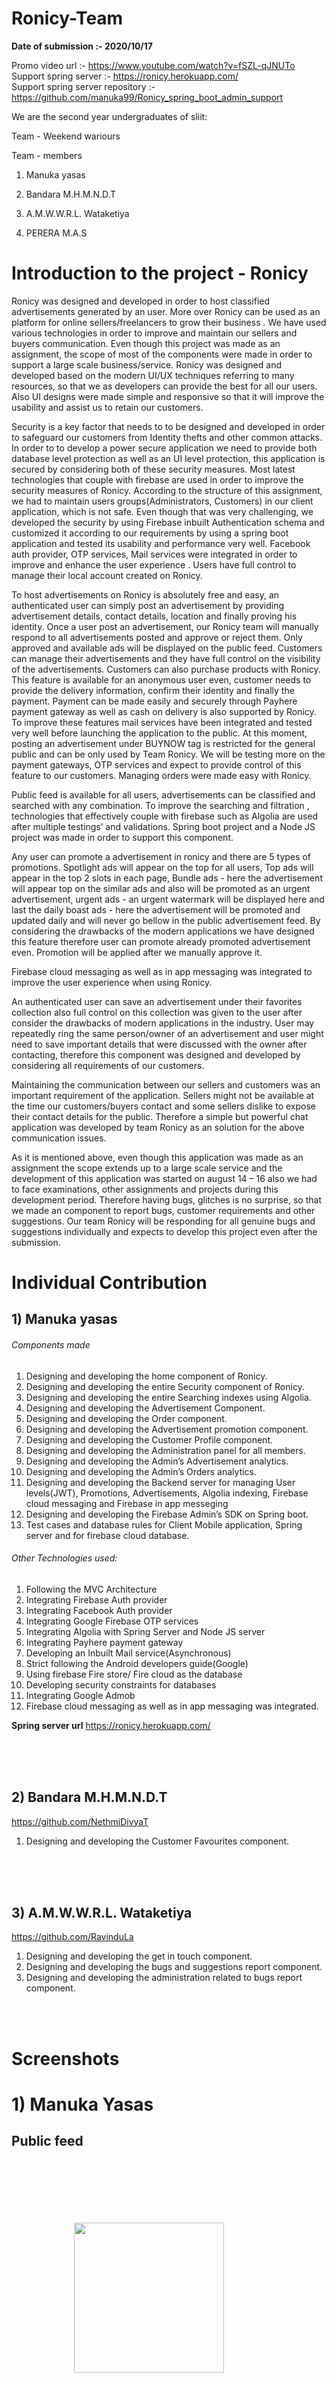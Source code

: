 # Ronicy-Team

**Date of submission :- 2020/10/17**

Promo video url :- https://www.youtube.com/watch?v=fSZL-qJNUTo
<br>
Support spring server :- https://ronicy.herokuapp.com/
<br>
Support spring server repository :- https://github.com/manuka99/Ronicy_spring_boot_admin_support

We are the second year undergraduates of sliit:

Team - Weekend wariours

Team - members

1. Manuka yasas

2. Bandara M.H.M.N.D.T

3. A.M.W.W.R.L. Wataketiya

4. PERERA M.A.S


# Introduction to the project - Ronicy

Ronicy was designed and developed in order to host classified advertisements generated by an user. More over Ronicy can be used as an platform for online sellers/freelancers to grow their business . We have used various technologies in order to improve and maintain our sellers and buyers communication. Even though this project was made as an assignment, the scope of most of the components were made in order to support a large scale business/service. Ronicy was designed and developed based on the modern UI/UX techniques referring to many resources, so that we as developers can provide the best for all our users. Also UI designs were made simple and responsive so that it will improve the usability and assist us to retain our customers.

Security is a key factor that needs to to be designed and developed in order to safeguard our customers from Identity thefts and other common attacks. In order to to develop a power secure application we need to provide both database level protection as well as an UI level protection, this application is secured by considering both of these security measures.  Most latest technologies that couple with firebase are used in order to improve the security measures of Ronicy. According to the structure of this assignment, we had to maintain users groups(Administrators, Customers) in our client application, which is not safe. Even though that was very challenging, we developed the security by using Firebase inbuilt Authentication schema and customized it according to our requirements by using a spring boot application and tested its usability and performance very well. Facebook auth provider, OTP services, Mail services were integrated in order to improve and enhance the user experience . Users have full control to manage their local account created on Ronicy. 

To host advertisements on Ronicy is absolutely free and easy, an authenticated user can simply post an advertisement by providing advertisement details, contact details, location and  finally proving his identity. Once a user post an advertisement, our Ronicy team will manually respond to all advertisements posted and approve or reject them. Only approved and available ads will be displayed on the public feed. Customers can manage their advertisements and they have full control on the visibility of the advertisements. Customers can also purchase products with Ronicy.  This feature is available for an anonymous user even, customer needs to provide the delivery information, confirm their identity and finally the payment. Payment can be made easily and securely through Payhere payment gateway as well as cash on delivery is also supported by Ronicy. To improve these features mail services have been integrated and tested very well before launching the application to the public. At this moment,  posting an advertisement under BUYNOW tag is restricted for the general public and can be only used by Team Ronicy. We will be testing more on the payment gateways, OTP services and expect to provide control of this feature to our customers. Managing orders were made easy with Ronicy.  

Public feed is available for all users, advertisements can be classified and searched with any combination. To improve the searching and filtration , technologies that effectively couple with firebase such as Algolia are used after multiple testings’ and validations. 
Spring boot project and a Node JS project was made in order to support this component.

Any user can promote a advertisement in ronicy and there are 5 types of promotions. Spotlight ads will appear on the top for all users, Top ads will appear in the top 2 slots in each page, Bundle ads - here the advertisement will appear top on the similar ads and also will be promoted as an urgent advertisement, urgent ads - an urgent watermark will be displayed here and last the daily boast ads - here the advertisement will be promoted and updated daily and will never go bellow in the public advertisement feed. By considering the drawbacks of the modern applications we have designed this feature therefore user can promote already promoted advertisement even. Promotion will be applied after we manually approve it.

Firebase cloud messaging as well as in app messaging was integrated to improve the user experience when using Ronicy.

An authenticated user can save an advertisement under their favorites collection also full control on this collection was given to the user after consider the drawbacks of modern applications in the industry. User may repeatedly ring the same person/owner of an advertisement and user might need to save important details that were discussed with the owner after contacting, therefore this component was designed and developed by considering all requirements of our customers.

Maintaining the communication between our sellers and customers was an important requirement of the application. Sellers might not be available at the time our customers/buyers contact and some sellers dislike to expose their contact details for the public. Therefore a simple but powerful chat application was developed by team Ronicy as an solution for the above communication issues.

As it is mentioned above, even though this application was made as an assignment the scope extends up to a large scale service and the development of this application was started on august 14 – 16 also we had to face examinations, other assignments and projects during this development period. Therefore having bugs, glitches is no surprise, so that we made an component to report bugs, customer requirements and other suggestions. Our team Ronicy will be responding for all genuine bugs and suggestions individually and expects to develop this project even after the submission. 


# Individual Contribution


## 1) Manuka yasas

###### Components made

1)	Designing and developing the home component of Ronicy.
2)	Designing and developing the entire Security component of Ronicy.
3)	Designing and developing the entire Searching indexes using Algolia.
4)	Designing and developing the Advertisement Component.
5)	Designing and developing the Order component.
6)	Designing and developing the Advertisement promotion component.
6)	Designing and developing the Customer Profile component.
7)	Designing and developing the Administration panel for all members.
8)	Designing and developing the Admin’s Advertisement analytics.
9)	Designing and developing the Admin’s Orders analytics.
10) Designing and developing the Backend server for managing User levels(JWT), Promotions, Advertisements, Algolia indexing, Firebase cloud messaging and Firebase in app messeging 
11)	Designing and developing the Firebase Admin’s SDK on Spring boot.
12)	Test cases and database rules for Client Mobile application, Spring server and for firebase cloud database.

###### Other Technologies used:

1)	Following the MVC Architecture 
2)	Integrating Firebase Auth provider
3)	Integrating Facebook Auth provider
4)	Integrating Google Firebase OTP services
5)	Integrating Algolia with Spring Server and Node JS server
6)	Integrating Payhere payment gateway
7)	Developing an Inbuilt Mail service(Asynchronous)
8)	Strict following the Android developers guide(Google)
9)	Using firebase Fire store/ Fire cloud as the database
10)	Developing security constraints for databases
11)	Integrating Google Admob
12) Firebase cloud messaging as well as in app messaging was integrated.

**Spring server url**
https://ronicy.herokuapp.com/


<br><br><br>


## 2) Bandara M.H.M.N.D.T

https://github.com/NethmiDivyaT

1) Designing and developing the Customer Favourites component.


<br><br><br>


## 3) A.M.W.W.R.L. Wataketiya

https://github.com/RavinduLa

1) Designing and developing the get in touch component.
2) Designing and developing the bugs and suggestions report component.
3) Designing and developing the administration related to bugs report component.

<br><br>
# Screenshots

# 1) Manuka Yasas

## Public feed

<p align="left">
  
<img style="margin:100px" src="https://firebasestorage.googleapis.com/v0/b/ad-easy.appspot.com/o/screenshots%2Fhome%2FScreenshot_20201017_084039_com.adeasy.advertise.jpg?alt=media&token=20d76fcc-a8d2-4ed5-ac0d-ba3afa53a7b1" width="240">

<img style="margin:100px" src="https://firebasestorage.googleapis.com/v0/b/ad-easy.appspot.com/o/screenshots%2Fhome%2FScreenshot_20201017_084053_com.adeasy.advertise.jpg?alt=media&token=4a542a38-5660-4b70-8abc-30c71256293b" width="240">

<img style="margin:100px" src="https://firebasestorage.googleapis.com/v0/b/ad-easy.appspot.com/o/screenshots%2Fhome%2FScreenshot_20201017_084107_com.adeasy.advertise.jpg?alt=media&token=bb2f35af-5564-41b6-86ad-734d266b0cf0" width="240">

<br>

<img style="margin:100px"  src="https://firebasestorage.googleapis.com/v0/b/ad-easy.appspot.com/o/screenshots%2Fhome%2FScreenshot_20201017_084118_com.adeasy.advertise.jpg?alt=media&token=6ae8f259-cf1a-49de-b22f-4cb0a83f67db" width="240">

<img style="margin:100px" src="https://firebasestorage.googleapis.com/v0/b/ad-easy.appspot.com/o/screenshots%2Fhome%2FScreenshot_20201017_084149_com.adeasy.advertise.jpg?alt=media&token=00ddfe64-c7be-4e5b-9ad0-3a06def61078" width="240">

<img style="margin:100px" src="https://firebasestorage.googleapis.com/v0/b/ad-easy.appspot.com/o/screenshots%2Fhome%2FScreenshot_20201017_084157_com.adeasy.advertise.jpg?alt=media&token=df9b54a9-126a-4222-8ce1-a11a11d21b36" width="240">

<br>

<img style="margin:100px" src="https://firebasestorage.googleapis.com/v0/b/ad-easy.appspot.com/o/screenshots%2Fhome%2FScreenshot_20201017_084211_com.adeasy.advertise.jpg?alt=media&token=04ff53db-84d8-4d60-8fd1-8434585270e2" width="240">

<img style="margin:100px" src="https://firebasestorage.googleapis.com/v0/b/ad-easy.appspot.com/o/screenshots%2Fhome%2FScreenshot_20201017_084239_com.adeasy.advertise.jpg?alt=media&token=4d1ab139-1b25-4ba0-aaf3-9561afdcd0eb" width="240">

</p>

## Search optimized by algolia

<p align="left">

<img src="https://firebasestorage.googleapis.com/v0/b/ad-easy.appspot.com/o/screenshots%2Fhome%2FScreenshot_20201017_084231_com.adeasy.advertise.jpg?alt=media&token=adab90ea-d83d-4bd4-b1a7-8f6419cb933b" width="240">

<img src="https://firebasestorage.googleapis.com/v0/b/ad-easy.appspot.com/o/screenshots%2Fhome%2FScreenshot_20201017_084257_com.adeasy.advertise.jpg?alt=media&token=29cc9bd8-004e-4f16-a60a-4f9bc4d6ca50" width="240">

<img src="https://firebasestorage.googleapis.com/v0/b/ad-easy.appspot.com/o/screenshots%2Fhome%2FScreenshot_20201017_084303_com.adeasy.advertise.jpg?alt=media&token=7cd000e1-0b76-4d75-988d-b7a80a82e80d" width="240">
<br>
<img src="https://firebasestorage.googleapis.com/v0/b/ad-easy.appspot.com/o/screenshots%2Fhome%2FScreenshot_20201017_084317_com.adeasy.advertise.jpg?alt=media&token=c6078e8f-b81d-4690-9052-87bc427bb4dd" width="240">

</p>

## New post

<p align="left">

<img src="https://firebasestorage.googleapis.com/v0/b/ad-easy.appspot.com/o/screenshots%2Fnew%20post%2FScreenshot_20201017_084609_com.adeasy.advertise.jpg?alt=media&token=2ec170e0-9e30-44ba-846a-39546e8d54e3" width="240">

<img src="https://firebasestorage.googleapis.com/v0/b/ad-easy.appspot.com/o/screenshots%2Fnew%20post%2FScreenshot_20201017_084613_com.adeasy.advertise.jpg?alt=media&token=8079bd32-0d4c-4124-b006-b5e718bb4e54" width="240">

<img src="https://firebasestorage.googleapis.com/v0/b/ad-easy.appspot.com/o/screenshots%2Fnew%20post%2FScreenshot_20201017_084626_com.adeasy.advertise.jpg?alt=media&token=6ed31814-e647-440e-9d2b-bf40e3d0ad92" width="240">
<br>
<img src="https://firebasestorage.googleapis.com/v0/b/ad-easy.appspot.com/o/screenshots%2Fnew%20post%2FScreenshot_20201017_084626_com.adeasy.advertise.jpg?alt=media&token=6ed31814-e647-440e-9d2b-bf40e3d0ad92" width="240">

<img src="https://firebasestorage.googleapis.com/v0/b/ad-easy.appspot.com/o/screenshots%2Fnew%20post%2FScreenshot_20201017_084727_com.adeasy.advertise.jpg?alt=media&token=c9f874a6-f4c8-469d-856d-add1b2e3213a" width="240">

<img src="https://firebasestorage.googleapis.com/v0/b/ad-easy.appspot.com/o/screenshots%2Fnew%20post%2FScreenshot_20201017_084729_com.adeasy.advertise.jpg?alt=media&token=f974c95e-a2de-4aaa-a66a-8720b5e1783a" width="240">
<br>
<img src="https://firebasestorage.googleapis.com/v0/b/ad-easy.appspot.com/o/screenshots%2Fnew%20post%2FScreenshot_20201017_084731_com.adeasy.advertise.jpg?alt=media&token=a245ab5b-d4c3-4814-a7ab-1ef393d3eedd" width="240">

<img src="https://firebasestorage.googleapis.com/v0/b/ad-easy.appspot.com/o/screenshots%2Fnew%20post%2FScreenshot_20201017_084740_com.adeasy.advertise.jpg?alt=media&token=5e350fd9-2463-4e25-8ccd-0c0c123cdda1" width="240">

</p>

## Advertisement

<p align="left">

<img src="https://firebasestorage.googleapis.com/v0/b/ad-easy.appspot.com/o/screenshots%2Fad%2FScreenshot_20201017_085653_com.adeasy.advertise.jpg?alt=media&token=297e5d0f-de94-4cc3-9202-55b627dc2c6a" width="240">

<img src="https://firebasestorage.googleapis.com/v0/b/ad-easy.appspot.com/o/screenshots%2Fad%2FScreenshot_20201017_085659_com.adeasy.advertise.jpg?alt=media&token=a3e7c04e-9bd3-4edf-abb6-4748b36e92fd" width="240">

<img src="https://firebasestorage.googleapis.com/v0/b/ad-easy.appspot.com/o/screenshots%2Fad%2FScreenshot_20201017_085703_com.adeasy.advertise.jpg?alt=media&token=699f7411-9e94-4746-8183-2c7ab3e814dc" width="240">
<br>
<img src="https://firebasestorage.googleapis.com/v0/b/ad-easy.appspot.com/o/screenshots%2Fad%2FScreenshot_20201017_085708_com.adeasy.advertise.jpg?alt=media&token=085aa916-04ad-4dd9-bc33-99018e04b219" width="240">

</p>

## Promotions

<p align="left">

<img src="https://firebasestorage.googleapis.com/v0/b/ad-easy.appspot.com/o/screenshots%2Fpromo%2FScreenshot_20201017_085411_com.adeasy.advertise.jpg?alt=media&token=f10ddc94-3f29-4ff8-8c03-773b4ac7568a" width="240">

<img src="https://firebasestorage.googleapis.com/v0/b/ad-easy.appspot.com/o/screenshots%2Fpromo%2FScreenshot_20201017_085506_com.adeasy.advertise.jpg?alt=media&token=bc482363-7d6d-4a88-a0ad-8679a82953ac" width="240">

<img src="https://firebasestorage.googleapis.com/v0/b/ad-easy.appspot.com/o/screenshots%2Fpromo%2FScreenshot_20201017_085511_com.adeasy.advertise.jpg?alt=media&token=5fccaa68-1c4b-462b-96ad-aeac7e5b5dbe" width="240">
<br>
<img src="https://firebasestorage.googleapis.com/v0/b/ad-easy.appspot.com/o/screenshots%2Fpromo%2FScreenshot_20201017_085513_com.adeasy.advertise.jpg?alt=media&token=22f1a86d-5c15-424b-8ea3-8fa7e1b2c86e" width="240">

<img src="https://firebasestorage.googleapis.com/v0/b/ad-easy.appspot.com/o/screenshots%2Fpromo%2FScreenshot_20201017_085523_com.adeasy.advertise.jpg?alt=media&token=b07affe4-f6e5-4ccf-8085-7b6a2a5d6281" width="240">

<img src="https://firebasestorage.googleapis.com/v0/b/ad-easy.appspot.com/o/screenshots%2Fpromo%2FScreenshot_20201017_085555_com.adeasy.advertise.jpg?alt=media&token=8924f970-dcbb-4487-8456-0769392c9de6" width="240">
<br>
<img src="https://firebasestorage.googleapis.com/v0/b/ad-easy.appspot.com/o/screenshots%2Fpromo%2FScreenshot_20201017_085602_com.adeasy.advertise.jpg?alt=media&token=b99c6708-5481-4f17-a0f7-26129a7798ec" width="240">

<img src="https://firebasestorage.googleapis.com/v0/b/ad-easy.appspot.com/o/screenshots%2Fpromo%2FScreenshot_20201017_085611_com.adeasy.advertise.jpg?alt=media&token=8dafe8df-c2d0-48e8-8b47-5cf22bd17805" width="240">

</p>

## Order

<p align="left">
  
<img src="https://firebasestorage.googleapis.com/v0/b/ad-easy.appspot.com/o/screenshots%2Forder%2FScreenshot_20201017_085714_com.adeasy.advertise.jpg?alt=media&token=1e26f3ec-050c-4919-84e1-98cebb614158" width="240">

<img src="https://firebasestorage.googleapis.com/v0/b/ad-easy.appspot.com/o/screenshots%2Forder%2FScreenshot_20201017_085732_com.adeasy.advertise.jpg?alt=media&token=0ed573f8-cd27-453f-9570-6902124791fc" width="240">

<img src="https://firebasestorage.googleapis.com/v0/b/ad-easy.appspot.com/o/screenshots%2Forder%2FScreenshot_20201017_085751_com.adeasy.advertise.jpg?alt=media&token=31f41213-a188-4316-bd9d-b65599434acf" width="240">
<br>
<img src="https://firebasestorage.googleapis.com/v0/b/ad-easy.appspot.com/o/screenshots%2Forder%2FScreenshot_20201017_085756_com.adeasy.advertise.jpg?alt=media&token=d8c266df-675c-4369-ab60-537eecbf2065" width="240">

<img src="https://firebasestorage.googleapis.com/v0/b/ad-easy.appspot.com/o/screenshots%2Fhome%2FScreenshot_20201017_084239_com.adeasy.advertise.jpg?alt=media&token=4d1ab139-1b25-4ba0-aaf3-9561afdcd0eb" width="240">

<img src="https://firebasestorage.googleapis.com/v0/b/ad-easy.appspot.com/o/screenshots%2Forder%2FScreenshot_20201017_094100_com.google.android.gm.jpg?alt=media&token=e7676489-b926-4a81-89cb-e92bbce70415" width="240">
<br>
<img src="https://firebasestorage.googleapis.com/v0/b/ad-easy.appspot.com/o/screenshots%2Forder%2FScreenshot_20201017_094103_com.google.android.gm.jpg?alt=media&token=3bc5a3e7-0383-4721-a393-e5cbfaf30885" width="240">

</p>


## Login/ register

<p align="left">

<img src="https://firebasestorage.googleapis.com/v0/b/ad-easy.appspot.com/o/screenshots%2Fads%20all%2F20201017_133508.gif?alt=media&token=f302643b-b006-4211-bd78-dfb06c35404b" width="240">

<img src="https://firebasestorage.googleapis.com/v0/b/ad-easy.appspot.com/o/screenshots%2Fads%20all%2FScreenshot_20201017_133631_com.adeasy.advertise.jpg?alt=media&token=c5290927-c01d-4899-9803-05af431dfe72" width="240">

<img src="https://firebasestorage.googleapis.com/v0/b/ad-easy.appspot.com/o/screenshots%2Fads%20all%2FScreenshot_20201017_133639_com.facebook.katana.jpg?alt=media&token=947572b6-a414-40f6-9f08-9a634855de1d" width="240">
<br>
<img src="https://firebasestorage.googleapis.com/v0/b/ad-easy.appspot.com/o/screenshots%2Fads%20all%2FScreenshot_20201017_133653_com.adeasy.advertise.jpg?alt=media&token=9791c1a8-a0ef-4dac-bd68-41875112f96d" width="240">

</p>

## User profile

<p align="left">
  
<img src="https://firebasestorage.googleapis.com/v0/b/ad-easy.appspot.com/o/screenshots%2Fads%20all%2FScreenshot_20201017_133659_com.adeasy.advertise.jpg?alt=media&token=2b257dea-7416-4dfd-8c33-330438140b5c" width="240">

<img src="https://firebasestorage.googleapis.com/v0/b/ad-easy.appspot.com/o/screenshots%2Fads%20all%2FScreenshot_20201017_133728_com.adeasy.advertise.jpg?alt=media&token=4f1e264f-71bc-41f6-a17b-399d814d72c5" width="240">

<img src="https://firebasestorage.googleapis.com/v0/b/ad-easy.appspot.com/o/screenshots%2Fads%20all%2FScreenshot_20201017_133729_com.adeasy.advertise.jpg?alt=media&token=22a311b4-8206-4f16-92f5-f0acc5311648" width="240">
<br>
<img src="https://firebasestorage.googleapis.com/v0/b/ad-easy.appspot.com/o/screenshots%2Fads%20all%2FScreenshot_20201017_133733_com.adeasy.advertise.jpg?alt=media&token=76c1a7ed-068d-4822-9a13-69265f39ec5e" width="240">

<img src="https://firebasestorage.googleapis.com/v0/b/ad-easy.appspot.com/o/screenshots%2Fads%20all%2FScreenshot_20201017_133737_com.adeasy.advertise.jpg?alt=media&token=32cb6d0b-1b28-47fc-b0ea-49118ac12b36" width="240">

<img src="https://firebasestorage.googleapis.com/v0/b/ad-easy.appspot.com/o/screenshots%2Fads%20all%2FScreenshot_20201017_133739_com.adeasy.advertise.jpg?alt=media&token=95fd2aee-763e-4eed-81de-6aeab51f1e69" width="240">
<br>
</p>

## My ads

<p align="left">

<img src="https://firebasestorage.googleapis.com/v0/b/ad-easy.appspot.com/o/screenshots%2Fads%20all%2FScreenshot_20201017_133749_com.adeasy.advertise.jpg?alt=media&token=3f5bd713-fd70-4e5d-86fd-710758a8dac9" width="240">

<img src="https://firebasestorage.googleapis.com/v0/b/ad-easy.appspot.com/o/screenshots%2Fads%20all%2FScreenshot_20201017_133814_com.adeasy.advertise.jpg?alt=media&token=96e9676d-ee7b-4ecd-aea5-cf0c57240190" width="240">

<img src="https://firebasestorage.googleapis.com/v0/b/ad-easy.appspot.com/o/screenshots%2Fads%20all%2FScreenshot_20201017_133839_com.adeasy.advertise.jpg?alt=media&token=84e92f40-81bc-4c2e-bc44-bb852689edb2" width="240">
<br>
<img src="https://firebasestorage.googleapis.com/v0/b/ad-easy.appspot.com/o/screenshots%2Fads%20all%2FScreenshot_20201017_133846_com.adeasy.advertise.jpg?alt=media&token=b67d58c5-9c5a-4df6-b0b1-15cfe5ee2b98" width="240">

</p>

## Firebase in app messaging and cloud messaging with Spring server emails

<p align="left">

<img src="https://firebasestorage.googleapis.com/v0/b/ad-easy.appspot.com/o/screenshots%2Ffcm%2FScreenshot_20201017_154428_com.huawei.android.launcher.jpg?alt=media&token=2fa3a5f3-99c9-4af2-8545-2ef7794f1ec3" width="240">

<img src="https://firebasestorage.googleapis.com/v0/b/ad-easy.appspot.com/o/screenshots%2Ffcm%2FScreenshot_20201017_154437_com.google.android.gm.jpg?alt=media&token=78646513-facb-4173-bfaa-ea9ee5b06ccb" width="240">

<img src="https://firebasestorage.googleapis.com/v0/b/ad-easy.appspot.com/o/screenshots%2Ffcm%2FScreenshot_20201017_154451_com.google.android.gm.jpg?alt=media&token=b8de6d8b-e6dd-4059-b680-f0e47327f724" width="240">

<img src="https://firebasestorage.googleapis.com/v0/b/ad-easy.appspot.com/o/screenshots%2Ffcm%2FScreenshot_20201017_154504_com.adeasy.advertise.jpg?alt=media&token=b8bacf86-ce13-4ae7-a87b-7fa9b3df03d7" width="240">

</p>

## Administration

<p align="left">

<img src="https://firebasestorage.googleapis.com/v0/b/ad-easy.appspot.com/o/screenshots%2Fadmin%2Fnew%20ads%20admin%2FScreenshot_20201002_174325_com.adeasy.advertise.jpg?alt=media&token=e448ec7a-d1ef-430a-9e9f-053519ee82c3" width="240">

<img src="https://firebasestorage.googleapis.com/v0/b/ad-easy.appspot.com/o/screenshots%2Fadmin%2Fnew%20ads%20admin%2FScreenshot_20201002_174330_com.adeasy.advertise.jpg?alt=media&token=4b452cc8-8062-4b06-bf0d-fa0176c0d690" width="240">

<img src="https://firebasestorage.googleapis.com/v0/b/ad-easy.appspot.com/o/screenshots%2Fadmin%2Fnew%20ads%20admin%2FScreenshot_20201002_174334_com.adeasy.advertise.jpg?alt=media&token=2db80495-cb18-4100-a780-1f7a3b14f57d" width="240">

<img src="https://firebasestorage.googleapis.com/v0/b/ad-easy.appspot.com/o/screenshots%2Fadmin%2Fnew%20ads%20admin%2FScreenshot_20200928_185903_com.adeasy.advertise.jpg?alt=media&token=af608002-7571-4864-9c11-5ad5c32e36ce" width="240">

<img src="https://firebasestorage.googleapis.com/v0/b/ad-easy.appspot.com/o/screenshots%2Fadmin%2Fnew%20ads%20admin%2FScreenshot_20201017_143631_com.adeasy.advertise.jpg?alt=media&token=30b030d6-99ee-4043-b935-a1adf44731d5" width="240">

</p>

## Advertisement Administration

<p align="left">

<img src="https://firebasestorage.googleapis.com/v0/b/ad-easy.appspot.com/o/screenshots%2Fadmin%2Fnew%20ads%20admin%2FScreenshot_20201017_143644_com.adeasy.advertise.jpg?alt=media&token=dd6a3a8c-ef8b-4541-8447-2c06bad30cc7" width="240">

<img src="https://firebasestorage.googleapis.com/v0/b/ad-easy.appspot.com/o/screenshots%2Fadmin%2Fnew%20ads%20admin%2FScreenshot_20201017_143650_com.adeasy.advertise.jpg?alt=media&token=20723f01-9140-46e9-9ed3-6bf2782fe2a4" width="240">

<img src="https://firebasestorage.googleapis.com/v0/b/ad-easy.appspot.com/o/screenshots%2Fadmin%2Fnew%20ads%20admin%2FScreenshot_20201017_143654_com.adeasy.advertise.jpg?alt=media&token=5138bae6-421a-4c10-b1cc-e71effb5849b" width="240">

<img src="https://firebasestorage.googleapis.com/v0/b/ad-easy.appspot.com/o/screenshots%2Fadmin%2Fnew%20ads%20admin%2FScreenshot_20201017_143658_com.adeasy.advertise.jpg?alt=media&token=e82d508b-b372-4482-a3c8-337d7a2c4779" width="240">

<img src="https://firebasestorage.googleapis.com/v0/b/ad-easy.appspot.com/o/screenshots%2Fadmin%2Fnew%20ads%20admin%2FScreenshot_20201017_143702_com.adeasy.advertise.jpg?alt=media&token=4b6bf9c6-8618-4e0d-99e6-0772e07f2c1b" width="240">

<img src="https://firebasestorage.googleapis.com/v0/b/ad-easy.appspot.com/o/screenshots%2Fadmin%2Fnew%20ads%20admin%2FScreenshot_20201017_143707_com.adeasy.advertise.jpg?alt=media&token=40a2a6eb-4dbc-4587-bdb4-5c378b2645d7" width="240">

<img src="https://firebasestorage.googleapis.com/v0/b/ad-easy.appspot.com/o/screenshots%2Fadmin%2Fnew%20ads%20admin%2FScreenshot_20201017_143714_com.adeasy.advertise.jpg?alt=media&token=e7e7c823-705b-4786-8887-16a77d00c592" width="240">

<img src="https://firebasestorage.googleapis.com/v0/b/ad-easy.appspot.com/o/screenshots%2Fadmin%2Fnew%20ads%20admin%2FScreenshot_20201017_143720_com.adeasy.advertise.jpg?alt=media&token=8c60c0a3-65ca-4e80-8772-4203b60a4718" width="240">

<img src="https://firebasestorage.googleapis.com/v0/b/ad-easy.appspot.com/o/screenshots%2Fadmin%2Fnew%20ads%20admin%2FScreenshot_20201017_143726_com.adeasy.advertise.jpg?alt=media&token=8df7d0b5-b4b9-4313-9f49-21ba28cc4836" width="240">

<img src="https://firebasestorage.googleapis.com/v0/b/ad-easy.appspot.com/o/screenshots%2Fadmin%2Fnew%20ads%20admin%2FScreenshot_20201017_143735_com.adeasy.advertise.jpg?alt=media&token=85368b64-dba2-4d9f-88f8-ed9ed8b98d11" width="240">

<img src="https://firebasestorage.googleapis.com/v0/b/ad-easy.appspot.com/o/screenshots%2Fadmin%2Fnew%20ads%20admin%2FScreenshot_20201017_143738_com.adeasy.advertise.jpg?alt=media&token=a9edda24-0fc6-47fb-b775-090880deab2d" width="240">

<img src="https://firebasestorage.googleapis.com/v0/b/ad-easy.appspot.com/o/screenshots%2Fadmin%2Fnew%20ads%20admin%2FScreenshot_20201017_143747_com.adeasy.advertise.jpg?alt=media&token=c12c1a56-1008-41ff-a72c-4b60915127b1" width="240">

</p>

## Order Administration

<p align="left">

<img src="https://firebasestorage.googleapis.com/v0/b/ad-easy.appspot.com/o/screenshots%2Fadmin%2Fnew%20admin%20order%2FScreenshot_20201017_143756_com.adeasy.advertise.jpg?alt=media&token=4fc759f5-8970-4991-9727-75a99740944e" width="240">

<img src="https://firebasestorage.googleapis.com/v0/b/ad-easy.appspot.com/o/screenshots%2Fadmin%2Fnew%20admin%20order%2FScreenshot_20201017_143806_com.adeasy.advertise.jpg?alt=media&token=3da05add-0a1c-4a6f-a06a-fce032bcd40a" width="240">

<img src="https://firebasestorage.googleapis.com/v0/b/ad-easy.appspot.com/o/screenshots%2Fadmin%2Fnew%20admin%20order%2FScreenshot_20201017_143811_com.adeasy.advertise.jpg?alt=media&token=24f89650-b5c1-4099-90ed-68c316e3f8fe" width="240">

<img src="https://firebasestorage.googleapis.com/v0/b/ad-easy.appspot.com/o/screenshots%2Fadmin%2Fnew%20admin%20order%2FScreenshot_20201017_143816_com.adeasy.advertise.jpg?alt=media&token=ad60e696-48d1-4ff9-a9e0-d8287332ffca" width="240">

<img src="https://firebasestorage.googleapis.com/v0/b/ad-easy.appspot.com/o/screenshots%2Fadmin%2Fnew%20admin%20order%2FScreenshot_20201017_143825_com.adeasy.advertise.jpg?alt=media&token=dde768ab-a0bd-4efd-9d77-9232e1187d3f" width="240">

<img src="https://firebasestorage.googleapis.com/v0/b/ad-easy.appspot.com/o/screenshots%2Fadmin%2Fnew%20admin%20order%2FScreenshot_20201017_143845_com.adeasy.advertise.jpg?alt=media&token=79b3460b-ff8d-472c-82a4-bf507f980ed2" width="240">

<img src="https://firebasestorage.googleapis.com/v0/b/ad-easy.appspot.com/o/screenshots%2Fadmin%2Fnew%20admin%20order%2FScreenshot_20201017_143852_com.adeasy.advertise.jpg?alt=media&token=f464a57a-b8eb-42dc-9e59-9864871062fd" width="240">

<img src="https://firebasestorage.googleapis.com/v0/b/ad-easy.appspot.com/o/screenshots%2Fadmin%2Fnew%20admin%20order%2FScreenshot_20201017_143856_com.adeasy.advertise.jpg?alt=media&token=f1320d63-7fca-4efc-8a9e-b2302b52d4f9" width="240">

<img src="https://firebasestorage.googleapis.com/v0/b/ad-easy.appspot.com/o/screenshots%2Fadmin%2Fnew%20admin%20order%2FScreenshot_20201017_143856_com.adeasy.advertise.jpg?alt=media&token=f1320d63-7fca-4efc-8a9e-b2302b52d4f9" width="240">

<img src="https://firebasestorage.googleapis.com/v0/b/ad-easy.appspot.com/o/screenshots%2Fadmin%2Fnew%20admin%20order%2FScreenshot_20201017_143907_com.adeasy.advertise.jpg?alt=media&token=31b0267b-d539-4434-97cb-5c757dc2850b" width="240">

<img src="https://firebasestorage.googleapis.com/v0/b/ad-easy.appspot.com/o/screenshots%2Fadmin%2Fnew%20admin%20order%2FScreenshot_20201017_143938_com.adeasy.advertise.jpg?alt=media&token=be972df5-be36-4f22-b40e-9af28dfeeeaa" width="240">

<img src="https://firebasestorage.googleapis.com/v0/b/ad-easy.appspot.com/o/screenshots%2Fadmin%2Fnew%20admin%20order%2FScreenshot_20201017_143948_com.adeasy.advertise.jpg?alt=media&token=b29db895-54af-46b6-b5e5-67d21f951f52" width="240">

</p>

<br><br><br><br><br><br>
# 2) Bandara M.H.M.N.D.T

## Favourites

<p align="left">
  
<img src="https://firebasestorage.googleapis.com/v0/b/ad-easy.appspot.com/o/screenshots%2Fads%20all%2FScreenshot_20201017_133906_com.adeasy.advertise.jpg?alt=media&token=5a15d609-7a5b-44c0-8b3a-4079cd4b46ee" width="240">

<img src="https://firebasestorage.googleapis.com/v0/b/ad-easy.appspot.com/o/screenshots%2Fads%20all%2FScreenshot_20201017_133909_com.adeasy.advertise.jpg?alt=media&token=5cebd4f7-ba81-4713-890c-7de22c436d8c" width="240">

<img src="https://firebasestorage.googleapis.com/v0/b/ad-easy.appspot.com/o/screenshots%2Fads%20all%2FScreenshot_20201017_133911_com.adeasy.advertise.jpg?alt=media&token=090deb2f-7962-4608-94ee-e167bd1cbd92" width="240">
<br>
<img src="https://firebasestorage.googleapis.com/v0/b/ad-easy.appspot.com/o/screenshots%2Fads%20all%2FScreenshot_20201017_133913_com.adeasy.advertise.jpg?alt=media&token=db52cd0c-d00c-40de-b6c0-477ca7e68c9c" width="240">

<img src="https://firebasestorage.googleapis.com/v0/b/ad-easy.appspot.com/o/screenshots%2Fads%20all%2FScreenshot_20201017_133916_com.adeasy.advertise.jpg?alt=media&token=ee490a71-e2c6-4b56-b79b-d2c1cb9ca831" width="240">

</p>


<br><br><br><br><br><br>
# 3) A.M.W.W.R.L. Wataketiya

## Get in touch

<p align="left">
  
<img src="https://firebasestorage.googleapis.com/v0/b/ad-easy.appspot.com/o/screenshots%2Fads%20all%2FScreenshot_20201017_133929_com.adeasy.advertise.jpg?alt=media&token=d9f88b9d-78e4-40c2-8a79-3e16a6b2f5cd" width="240">

<img src="https://firebasestorage.googleapis.com/v0/b/ad-easy.appspot.com/o/screenshots%2Fads%20all%2FScreenshot_20201017_133948_com.adeasy.advertise.jpg?alt=media&token=1c943b75-71e2-4e52-8275-90876815518a" width="240">

<img src="https://firebasestorage.googleapis.com/v0/b/ad-easy.appspot.com/o/screenshots%2Fads%20all%2FScreenshot_20201017_133955_com.adeasy.advertise.jpg?alt=media&token=f5710b39-59c6-4144-ad42-90d2adaef6b9" width="240">
<br>
<img src="https://firebasestorage.googleapis.com/v0/b/ad-easy.appspot.com/o/screenshots%2Fads%20all%2FScreenshot_20201017_133958_com.adeasy.advertise.jpg?alt=media&token=ecdc4d64-c91a-47b2-8ea4-a79297f66c79" width="240">

<img src="https://firebasestorage.googleapis.com/v0/b/ad-easy.appspot.com/o/screenshots%2Fads%20all%2FScreenshot_20201017_134002_com.adeasy.advertise.jpg?alt=media&token=08aa5a56-99fa-494c-8cf9-5bb898a95f2b" width="240">

<img src="https://firebasestorage.googleapis.com/v0/b/ad-easy.appspot.com/o/screenshots%2Fads%20all%2FScreenshot_20201017_134002_com.adeasy.advertise.jpg?alt=media&token=08aa5a56-99fa-494c-8cf9-5bb898a95f2b" width="240">

</p>

